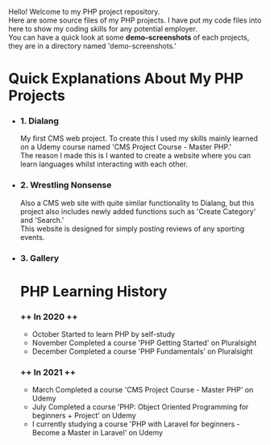 
Hello! Welcome to my PHP project repository.<br>
Here are some source files of my PHP projects. I have put my code files into here to show my coding skills for any potential employer.<br>
You can have a quick look at some <strong>demo-screenshots</strong> of each projects, they are in a directory named 'demo-screenshots.'<br>



# Quick Explanations About My PHP Projects

 <ul>
   <li>
      <h3>1. Dialang</h3>
      My first CMS web project. To create this I used my skills mainly learned on a Udemy course named 'CMS Project Course - Master PHP.'<br>
      The reason I made this is I wanted to create a website where you can learn languages whilst interacting with each other.      
   </li>
 
   <li>
      <h3>2. Wrestling Nonsense</h3>
      Also a CMS web site with quite similar functionality to Dialang, but this project also includes newly added functions such as 'Create Category' and 'Search.'<br>This website is designed for simply posting reviews of any sporting events.  
   
   </li>
 
   <li>
      <h3>3. Gallery</h3>
    
   
   </li>
 </ol>



# PHP Learning History
 <h3>++ In 2020 ++</h3>
 <ul>
   <li>October   Started to learn PHP by self-study</li>
   <li>November  Completed a course 'PHP Getting Started' on Pluralsight</li>
   <li>December  Completed a course 'PHP Fundamentals' on Pluralsight</li>
 </ul>
 
 <h3>++ In 2021 ++</h3>
 <ul>
   <li>March     Completed a course 'CMS Project Course - Master PHP' on Udemy</li>
   <li>July      Completed a course 'PHP: Object Oriented Programming for beginners + Project' on Udemy</li>
   <li>I currently studying a course 'PHP with Laravel for beginners - Become a Master in Laravel' on Udemy</li>
 </ul>




